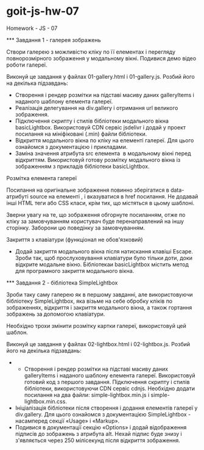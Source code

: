 # goit-js-hw-07

Homework - JS - 07

\*\*\* Завдання 1 - галерея зображень

Створи галерею з можливістю кліку по її елементах і перегляду повнорозмірного
зображення у модальному вікні. Подивися демо відео роботи галереї.

Виконуй це завдання у файлах 01-gallery.html і 01-gallery.js. Розбий його на
декілька підзавдань:

- Створення і рендер розмітки на підставі масиву даних galleryItems і наданого
  шаблону елемента галереї.
- Реалізація делегування на div.gallery і отримання url великого зображення.
- Підключення скрипту і стилів бібліотеки модального вікна basicLightbox.
  Використовуй CDN сервіс jsdelivr і додай у проект посилання на мініфіковані
  (.min) файли бібліотеки.
- Відкриття модального вікна по кліку на елементі галереї. Для цього ознайомся з
  документацією і прикладами.
- Заміна значення атрибута src елемента <img> в модальному вікні перед
  відкриттям. Використовуй готову розмітку модального вікна із зображенням з
  прикладів бібліотеки basicLightbox.

Розмітка елемента галереї

Посилання на оригінальне зображення повинно зберігатися в data-атрибуті source
на елементі <img>, і вказуватися в href посилання. Не додавай інші HTML теги або
CSS класи, крім тих, що містяться в цьому шаблоні.

Зверни увагу на те, що зображення обгорнуте посиланням, отже по кліку за
замовчуванням користувач буде перенаправлений на іншу сторінку. Заборони цю
поведінку за замовчуванням.

Закриття з клавіатури (функціонал не обов'язковий)

- Додай закриття модального вікна після натискання клавіші Escape. Зроби так,
  щоб прослуховування клавіатури було тільки доти, доки відкрите модальне вікно.
  Бібліотекаи basicLightbox містить метод для програмного закриття модального
  вікна.

\*\*\* Завдання 2 - бібліотека SimpleLightbox

Зроби таку саму галерею як в першому завданні, але використовуючи бібліотеку
SimpleLightbox, яка візьме на себе обробку кліків по зображеннях, відкриття і
закриття модального вікна, а також гортання зображень за допомогою клавіатури.

Необхідно трохи змінити розмітку картки галереї, використовуй цей шаблон.

Виконуй це завдання у файлах 02-lightbox.html і 02-lightbox.js. Розбий його на
декілька підзавдань:

- - Створення і рендер розмітки на підставі масиву даних galleryItems і наданого
    шаблону елемента галереї. Використовуй готовий код з першого завдання.
    Підключення скрипту і стилів бібліотеки, використовуючи CDN сервіс cdnjs.
    Необхідно додати посилання на два файли: simple-lightbox.min.js і
    simple-lightbox.min.css.
- Ініціалізація бібліотеки після створення і додання елементів галереї у
  div.gallery. Для цього ознайомся з документацією SimpleLightbox - насамперед
  секції «Usage» і «Markup».
- Подивися в документації секцію «Options» і додай відображення підписів до
  зображень з атрибута alt. Нехай підпис буде знизу і з'являється через 250
  мілісекунд після відкриття зображення.
